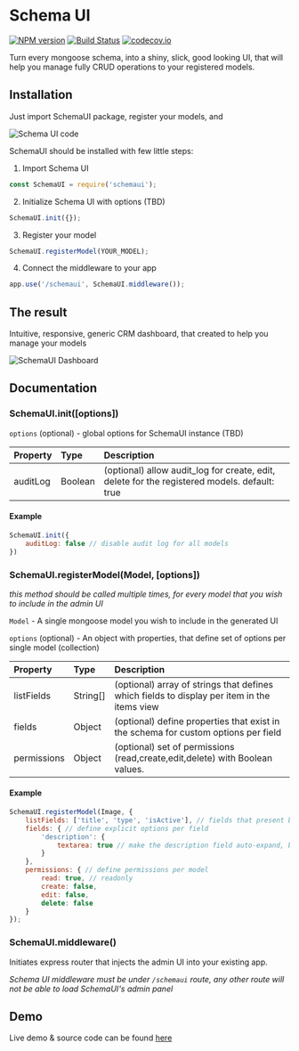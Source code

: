 # Schema UI

[![NPM version](https://img.shields.io/npm/v/schemaui.svg)](https://npmjs.org/package/codecov)
[![Build Status](https://travis-ci.com/slocking/schemaui.svg?branch=master)](https://travis-ci.com/slocking/schemaui)
[![codecov.io](http://codecov.io/github/slocking/schemaui/coverage.svg?branch=master)](http://codecov.io/github/slocking/schemaui?branch=master)

Turn every mongoose schema, into a shiny, slick, good looking UI, that will help you manage fully CRUD operations to your registered models.

## Installation

Just import SchemaUI package, register your models, and  

![Schema UI code](https://user-images.githubusercontent.com/7160836/72008529-b8618400-325c-11ea-9919-0f346808b1ec.png)

SchemaUI should be installed with few little steps:

1. Import Schema UI
```javascript
const SchemaUI = require('schemaui');
```

2. Initialize Schema UI with options (TBD)
```javascript
SchemaUI.init({});
```

3. Register your model
```javascript
SchemaUI.registerModel(YOUR_MODEL);
```

4. Connect the middleware to your app
```javascript
app.use('/schemaui', SchemaUI.middleware());
```

## The result

Intuitive, responsive, generic CRM dashboard, that created to help you manage your models

![SchemaUI Dashboard](https://user-images.githubusercontent.com/7160836/76688374-c654cc00-6634-11ea-885d-3f18f2dfcf72.gif)

## Documentation

### SchemaUI.init([options])
`options` (optional) - global options for SchemaUI instance (TBD)

| Property      | Type          | Description
| :---          | :---          | :---
| auditLog      | Boolean       | (optional) allow audit_log for create, edit, delete for the registered models. default: true

#### Example

```js
SchemaUI.init({
    auditLog: false // disable audit log for all models
})
```

### SchemaUI.registerModel(Model, [options])
*this method should be called multiple times, for every model that you wish to include in the admin UI*

`Model` - A single mongoose model you wish to include in the generated UI

`options` (optional) - An object with properties, that define set of options per single model (collection)

| Property      | Type      | Description                                                                                   |
| :---------    | :---      | :---                                                                                          |
| listFields    | String[]  | (optional) array of strings that defines which fields to display per item in the items view   |
| fields        | Object    | (optional) define properties that exist in the schema for custom options per field            |
| permissions   | Object    | (optional) set of permissions (read,create,edit,delete) with Boolean values.                  |
#### Example

```js
SchemaUI.registerModel(Image, {
    listFields: ['title', 'type', 'isActive'], // fields that present before expanding
    fields: { // define explicit options per field
        'description': {
            textarea: true // make the description field auto-expand, behave like textarea
        }
    },
    permissions: { // define permissions per model
        read: true, // readonly
        create: false,
        edit: false,
        delete: false
    }
});
```

### SchemaUI.middleware()
Initiates express router that injects the admin UI into your existing app.

*Schema UI middleware must be under `/schemaui` route, any other route will not be able to load SchemaUI's admin panel*

## Demo
Live demo & source code can be found [here](https://github.com/molaga/schemaui-demo)
